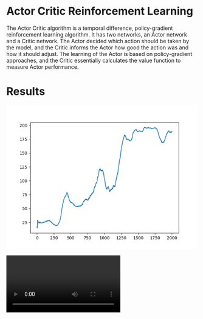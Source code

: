 # Actor Critic Reinforcement Learning
The Actor Critic algorithm is a temporal difference, policy-gradient reinforcement learning algorithm. It has two networks, an Actor network and a Critic network. The Actor decided which action should be taken by the model, and the Critic informs the Actor how good the action was and how it should adjust. The learning of the Actor is based on policy-gradient approaches, and the Critic essentially calculates the value function to measure Actor performance.

# Results
![Training Results](https://github.com/A-r-s-h-i-a/Personal-Projects/blob/main/Actor%20Critic/Alpha3e-5_Gamma99e-1_SOLVED.png)

![Model Playing](https://github.com/A-r-s-h-i-a/Personal-Projects/blob/main/Actor%20Critic/Clip_0.mp4)
